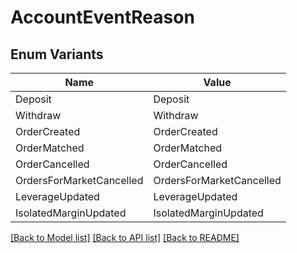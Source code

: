 # AccountEventReason

## Enum Variants

| Name | Value |
|---- | -----|
| Deposit | Deposit |
| Withdraw | Withdraw |
| OrderCreated | OrderCreated |
| OrderMatched | OrderMatched |
| OrderCancelled | OrderCancelled |
| OrdersForMarketCancelled | OrdersForMarketCancelled |
| LeverageUpdated | LeverageUpdated |
| IsolatedMarginUpdated | IsolatedMarginUpdated |


[[Back to Model list]](../README.md#documentation-for-models) [[Back to API list]](../README.md#documentation-for-api-endpoints) [[Back to README]](../README.md)



